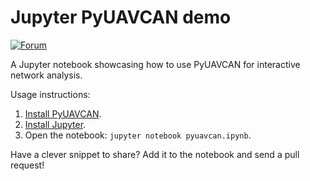 # Jupyter PyUAVCAN demo

[![Forum](https://img.shields.io/discourse/https/forum.uavcan.org/users.svg)](https://forum.uavcan.org)

A Jupyter notebook showcasing how to use PyUAVCAN for interactive network analysis.

Usage instructions:

1. [Install PyUAVCAN](https://pyuavcan.readthedocs.io).
2. [Install Jupyter](https://jupyter.org).
3. Open the notebook: `jupyter notebook pyuavcan.ipynb`.

Have a clever snippet to share? Add it to the notebook and send a pull request!
